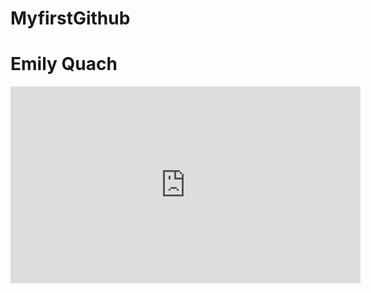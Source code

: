 # MyfirstGithub
# Emily Quach 

<iframe width="560" height="315" src="https://www.youtube.com/embed/bTdeE95xRk0" title="YouTube video player" frameborder="0" allow="accelerometer; autoplay; clipboard-write; encrypted-media; gyroscope; picture-in-picture" allowfullscreen></iframe>
